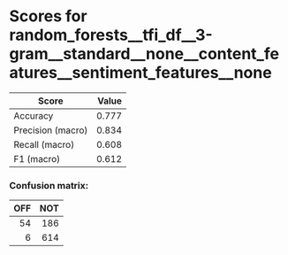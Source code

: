 # Scores for random_forests__tfi_df__3-gram__standard__none__content_features__sentiment_features__none
|      Score      |Value|
|-----------------|----:|
|Accuracy         |0.777|
|Precision (macro)|0.834|
|Recall (macro)   |0.608|
|F1 (macro)       |0.612|

### Confusion matrix:
|OFF|NOT|
|--:|--:|
| 54|186|
|  6|614|
